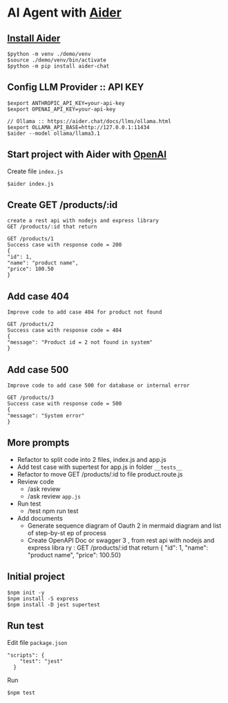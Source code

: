 # AI Agent with [Aider](https://aider.chat/)


## [Install Aider](https://aider.chat/docs/install/install.html)
```
$python -m venv ./demo/venv
$source ./demo/venv/bin/activate
$python -m pip install aider-chat
```

## Config LLM Provider :: API KEY
```
$export ANTHROPIC_API_KEY=your-api-key
$export OPENAI_API_KEY=your-api-key

// Ollama :: https://aider.chat/docs/llms/ollama.html
$export OLLAMA_API_BASE=http://127.0.0.1:11434
$aider --model ollama/llama3.1
```

## Start project with Aider with [OpenAI](https://aider.chat/docs/llms/openai.html)


Create file `index.js`
```
$aider index.js
```

## Create GET /products/:id
```
create a rest api with nodejs and express library
GET /products/:id that return

GET /products/1
Success case with response code = 200
{
"id": 1,
"name": "product name",
"price": 100.50
}
```

## Add case 404
```
Improve code to add case 404 for product not found

GET /products/2
Success case with response code = 404
{
"message": "Product id = 2 not found in system"
}
```

## Add case 500
```
Improve code to add case 500 for database or internal error

GET /products/3
Success case with response code = 500
{
"message": "System error"
}
```

## More prompts
* Refactor to split code into 2 files, index.js and app.js
* Add test case with supertest for app.js in folder `__tests__`
* Refactor to move GET /products/:id to file product.route.js 
* Review code
  * /ask review
  * /ask review `app.js`
* Run test
  * /test npm run test
* Add documents
  *  Generate sequence diagram of Oauth 2 in mermaid diagram and list of step-by-st
ep of process
  * Create OpenAPI Doc or swagger 3 , from rest api with nodejs and express libra
ry : GET /products/:id that return { 
"id": 1, "name": "product name", "price": 100.50}

## Initial project
```
$npm init -y
$npm install -S express
$npm install -D jest supertest
```

## Run test
Edit file `package.json`
```
"scripts": {
    "test": "jest"
  }
```

Run
```
$npm test
```
